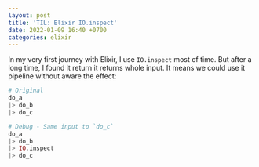 ```yaml
---
layout: post
title: 'TIL: Elixir IO.inspect'
date: 2022-01-09 16:40 +0700
categories: elixir
---
```


In my very first journey with Elixir, I use `IO.inspect` most of time. But after a long time, I found it return it returns whole input. It means we could use it pipeline without aware the effect:

```elixir
# Original
do_a
|> do_b
|> do_c

# Debug - Same input to `do_c` 
do_a
|> do_b
|> IO.inspect
|> do_c
```
